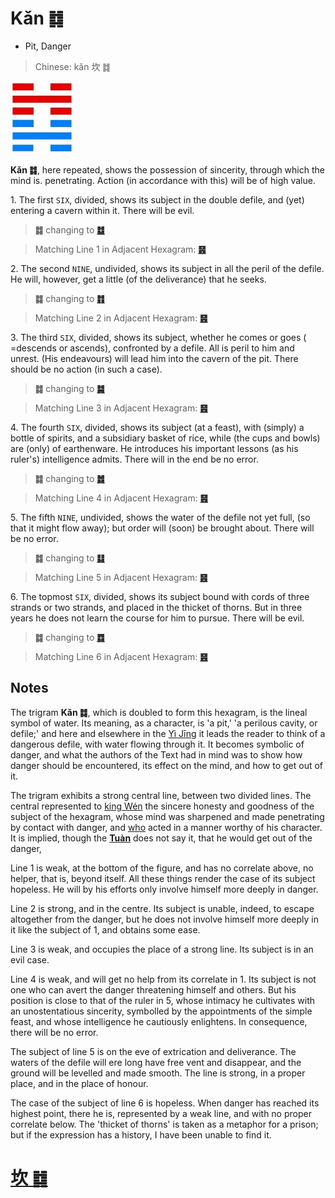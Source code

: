 # Kǎn ䷜

* Pit, Danger

> Chinese: kǎn 坎 ䷜

<a id="p-118"/>

<img src="shapes/29.10.jpg" width="101" alt="坎">

**Kǎn ䷜**, here repeated, shows the possession of sincerity, through which the mind is. penetrating. Action (in accordance with this) will be of high value.

1.<a name="29.1"></a> The first `SIX`, divided, shows its subject in the double defile, and (yet) entering a cavern within it. There will be evil.

> **䷜** changing to [**䷻**](e88a82jie.md)

> Matching Line 1 in Adjacent Hexagram: [**䷝**](e7a6bbli.md#30.1)

2.<a name="29.2"></a> The second `NINE`, undivided, shows its subject in all the peril of the defile. He will, however, get a little (of the deliverance) that he seeks.

> **䷜** changing to [**䷇**](e6af94bi.md)

> Matching Line 2 in Adjacent Hexagram: [**䷝**](e7a6bbli.md#30.2)

<a id="p-119"/>

3.<a name="29.3"></a> The third `SIX`, divided, shows its subject, whether he comes or goes ( =descends or ascends), confronted by a defile. All is peril to him and unrest. (His endeavours) will lead him into the cavern of the pit. There should be no action (in such a case).

> **䷜** changing to [**䷯**](e4ba95jing.md)

> Matching Line 3 in Adjacent Hexagram: [**䷝**](e7a6bbli.md#30.3)

4.<a name="29.4"></a> The fourth `SIX`, divided, shows its subject (at a feast), with (simply) a bottle of spirits, and a subsidiary basket of rice, while (the cups and bowls) are (only) of earthenware. He introduces his important lessons (as his ruler's) intelligence admits. There will in the end be no error.

> **䷜** changing to [**䷮**](e59bb0kun.md)

> Matching Line 4 in Adjacent Hexagram: [**䷝**](e7a6bbli.md#30.4)

5.<a name="29.5"></a> The fifth `NINE`, undivided, shows the water of the defile not yet full, (so that it might flow away); but order will (soon) be brought about. There will be no error.

> **䷜** changing to [**䷆**](e5b888shi.md)

> Matching Line 5 in Adjacent Hexagram: [**䷝**](e7a6bbli.md#30.5)

6.<a name="29.6"></a> The topmost `SIX`, divided, shows its subject bound with cords of three strands or two strands, and placed in the thicket of thorns. But in three years he does not learn the course for him to pursue. There will be evil.

> **䷜** changing to [**䷺**](e6b6a3huan.md)

> Matching Line 6 in Adjacent Hexagram: [**䷝**](e7a6bbli.md#30.6)

## Notes

The trigram **Kǎn ䷜**, which is doubled to form this hexagram, is the lineal symbol of water. Its meaning, as a character, is 'a pit,' 'a perilous cavity, or defile;'
and here and elsewhere in the [Yì Jīng](https://en.wikipedia.org/wiki/I_Ching) it leads the reader to think of a dangerous defile, with water flowing through it.
It becomes symbolic of danger, and what the authors of the Text had in mind was to show how danger should be encountered, its effect on the mind, and how to get out of it.

The trigram exhibits a strong central line, between two divided lines. The central represented to [king Wén](https://en.wikipedia.org/wiki/King_Wen_of_Zhou) the sincere honesty and goodness of the subject of the hexagram, whose mind was sharpened and made penetrating by contact with danger, and [who](e7a6bbli.md#p-120) acted in a manner worthy of his character. It is implied, though the [**Tuàn**](https://ctext.org/book-of-changes/tuan-zhuan) does not say it, that he would get out of the danger,

Line 1 is weak, at the bottom of the figure, and has no correlate above, no helper, that is, beyond itself. All these things render the case of its subject hopeless. He will by his efforts only involve himself more deeply in danger.

Line 2 is strong, and in the centre. Its subject is unable, indeed, to escape altogether from the danger, but he does not involve himself more deeply in it like the subject of 1, and obtains some ease.

Line 3 is weak, and occupies the place of a strong line. Its subject is in an evil case.

Line 4 is weak, and will get no help from its correlate in 1. Its subject is not one who can avert the danger threatening himself and others. But his position is close to that of the ruler in 5, whose intimacy he cultivates with an unostentatious sincerity, symbolled by the appointments of the simple feast, and whose intelligence he cautiously enlightens. In consequence, there will be no error.

The subject of line 5 is on the eve of extrication and deliverance. The waters of the defile will ere long have free vent and disappear, and the ground will be levelled and made smooth. The line is strong, in a proper place, and in the place of honour.

The case of the subject of line 6 is hopeless. When danger has reached its highest point, there he is, represented by a weak line, and with no proper correlate below. The 'thicket of thorns' is taken as a metaphor for a prison; but if the expression has a history, I have been unable to find it.

# [坎 ䷜](e59d8ekan_cn.md)

